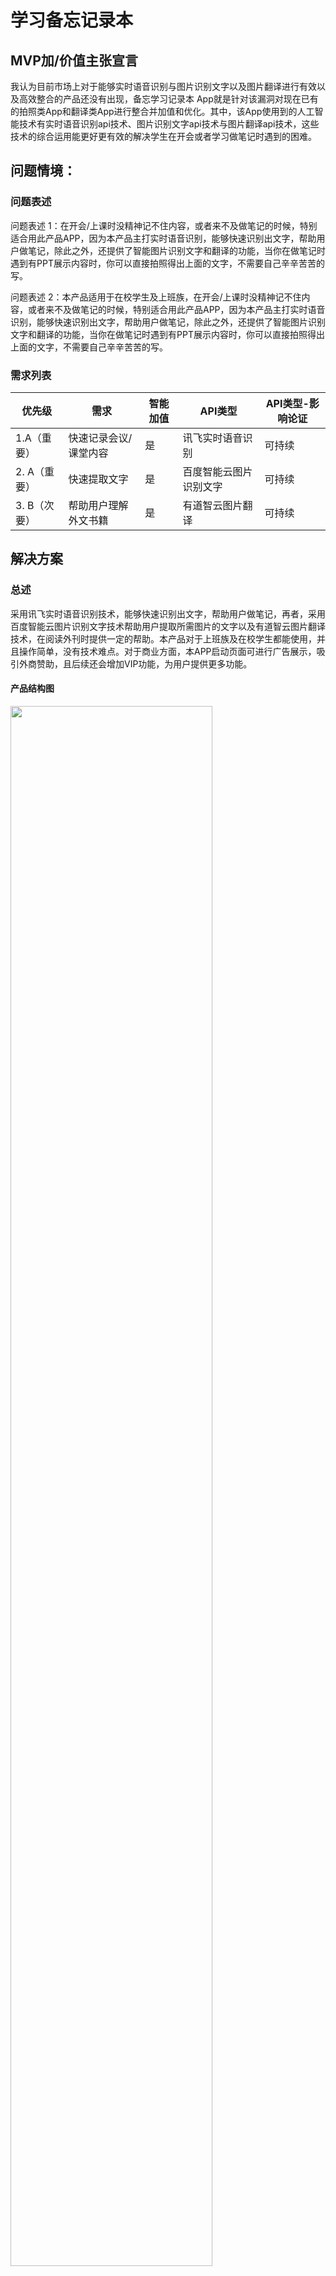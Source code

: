 # 学习备忘记录本

## MVP加/价值主张宣言

我认为目前市场上对于能够实时语音识别与图片识别文字以及图片翻译进行有效以及高效整合的产品还没有出现，备忘学习记录本 App就是针对该漏洞对现在已有的拍照类App和翻译类App进行整合并加值和优化。其中，该App使用到的人工智能技术有实时语音识别api技术、图片识别文字api技术与图片翻译api技术，这些技术的综合运用能更好更有效的解决学生在开会或者学习做笔记时遇到的困难。

## 问题情境：

### 问题表述
问题表述 1：在开会/上课时没精神记不住内容，或者来不及做笔记的时候，特别适合用此产品APP，因为本产品主打实时语音识别，能够快速识别出文字，帮助用户做笔记，除此之外，还提供了智能图片识别文字和翻译的功能，当你在做笔记时遇到有PPT展示内容时，你可以直接拍照得出上面的文字，不需要自己辛辛苦苦的写。

问题表述 2：本产品适用于在校学生及上班族，在开会/上课时没精神记不住内容，或者来不及做笔记的时候，特别适合用此产品APP，因为本产品主打实时语音识别，能够快速识别出文字，帮助用户做笔记，除此之外，还提供了智能图片识别文字和翻译的功能，当你在做笔记时遇到有PPT展示内容时，你可以直接拍照得出上面的文字，不需要自己辛辛苦苦的写。

### 需求列表

<table>
<thead>
<tr>
<th>优先级</th>
<th>需求</th>
<th>智能加值</th>
<th>API类型</th>
<th>API类型-影响论证</th>

</tr>
</thead>
<tbody>
<tr>
<td>1.A（重要）</td>
<td>快速记录会议/课堂内容</td>
<td> 是</td>
<td>讯飞实时语音识别</td>
<td> 可持续</td>

</tr>
<tr>
<td>2. A（重要）</td>
<td>快速提取文字</td>
<td> 是</td>
<td>百度智能云图片识别文字</td>
<td> 可持续</td>

</tr>
<tr>
<td>3. B（次要）</td>
<td>帮助用户理解外文书籍</td>
<td>是 </td>
<td>有道智云图片翻译</td>
<td> 可持续</td>

</tr>
</tbody>
</table>

## 解决方案

### 总述

采用讯飞实时语音识别技术，能够快速识别出文字，帮助用户做笔记，再者，采用百度智能云图片识别文字技术帮助用户提取所需图片的文字以及有道智云图片翻译技术，在阅读外刊时提供一定的帮助。本产品对于上班族及在校学生都能使用，并且操作简单，没有技术难点。对于商业方面，本APP启动页面可进行广告展示，吸引外商赞助，且后续还会增加VIP功能，为用户提供更多功能。

#### 产品结构图

<img src="images/naotu.png" width="80%;" >

* 若图片因为没有翻墙而显示不出来，可点击[此处](https://gitee.com/crayon-heimi/API_Final/blob/master/images/naotu.png)查看

#### 交互界面流程图

<img src="images/yonghucz.png" width="80%;" >

* 若图片因为没有翻墙而显示不出来，可点击[此处](https://gitee.com/crayon-heimi/API_Final/blob/master/images/yonghucz.png)查看


#### 数据流程图DFD

<img src="images/dvd.png" width="80%;" >

* 若图片因为没有翻墙而显示不出来，可点击[此处](https://gitee.com/crayon-heimi/API_Final/blob/master/images/dvd.png)查看

#### 用户操作流程：

用户打开本APP，首先会看到赞助商的广告，这里可以选择“跳过”，登录成功后就可以进入本产品主页。本产品主要由两个主页面，一个是“笔记”页（以下直接简称“主页”），一个是“相机”页，另外还有一个隐藏页面“我的”，点击“笔记”主页左上角即可查看。用户记笔记的流程：可以直接点击“+”创建一个新的笔记，按住底部中间“话筒”按钮，即可进行实时语音识别成文字，如果需要上传照片，则可以点击“图片”按钮，可以选择图库上传，也可以现场拍照，这里以现场拍照为例，我们可以选择直接使用所拍照片，也可以切换成“识别文字”页面，在这里，你可以将所拍照片的文字提取出来，你可以选择将它保存在某个笔记里，也可以收藏。除此之外，还可以切换成“拍照翻译”页面，这里你可以选择要翻译的语言，同样，翻译出来的文字也可以选择保存或者收藏。如果你对以上所拍的内容不满意，还可以选择重拍。编辑好笔记内容，你可以点击笔记上方更改笔记名称以及笔记的分类，这样，就不用担心自己的笔记散乱无章啦！退出笔记页面，你就可以在主页看到你刚才所编辑的笔记了，如果你不想保存这个笔记了，也可以点击主页右上角的按钮选择删除。

#### 人工智能概率性


<table>
<thead>
<tr>
<th align="center">实时语音识别技术优势/用户痛点    </th>
<th align="center">自然语言翻译技术优势/用户痛点</th>
</tr>
</thead>
<tbody>
<tr>
<td align="center">1. 个性化输入：对于识别过的专业词汇引擎可将其识别出来，专业用语识别准确率高，方便用户提取准确信息 </td>
<td align="center">1. 语种丰富：提供27种语言高质量翻译服务，覆盖中、英、日、韩、俄、葡等热门语种,保证用户的学习能够正常进行</td>
</tr>
<tr>
<td align="center">2. 技术优：对于音频流能够实现毫秒级识别，快速将语音转化为文字，能够使用户实时得到内容      </td>
<td align="center">2. 技术优：支持神经网络翻译，根据用户翻译习惯不断优化翻译结果——提高翻译的准确性</td>
</tr>
<tr>
<td align="center">3. 智能预测：能够智能预测语境，提供智能断句和标点符号的预测，更加人性化地帮助用户做笔记     </td>
<td align="center">3. 功能丰富：可对图片进行翻译，支持多国语言——保证用户在拍照后能够进行内容翻译</td>
</tr>
</tbody>
</table>
<hr>




#### [原型文档交互展示](https://modao.cc/app/659cfadccfd02aa1f0991a4db6df7ce986abdc9a?simulator_type=device&sticky)


------

### 本产品Api技术文档

- [科大讯飞实时语音识别api输入及输出](https://www.jianshu.com/p/2adec6027ea9)  **操作步骤**都在文档里，点击可查看详情



- [百度智能云图片识别文字api技术文档](https://www.jianshu.com/p/aecb8ad0904f)  **操作步骤**都在文档里，点击可查看详情

- [有道智云图片翻译api技术文档](https://www.jianshu.com/p/ea7dd9d0562e)  **操作步骤**都在文档里，点击可查看详情

------



###  各Api技术文档

#### [科大讯飞](https://www.xfyun.cn/)

* [实时语音识别介绍](https://www.xfyun.cn/services/rtasr)

- [科大讯飞实时语音识别api]( https://www.xfyun.cn/doc/asr/rtasr/API.html)

* [实时语音识别定价](https://www.xfyun.cn/services/rtasr)

<img src="images/xfdj.png" width="80%;" >

* 若图片因为没有翻墙而显示不出来，可点击[此处](https://gitee.com/crayon-heimi/API_Final/blob/master/images/xfdj.png)查看


#### [百度智能云](https://cloud.baidu.com/)

* [图片识别文字介绍](https://cloud.baidu.com/product/ocr/general)

- [百度智能云图片识别文字api]( https://cloud.baidu.com/doc/OCR/s/zk3h7xz52)

* [图片识别文字定价](https://cloud.baidu.com/doc/OCR/s/9k3h7xuv6)

<img src="images/badj.png" width="80%;" >

* 若图片因为没有翻墙而显示不出来，可点击[此处](https://gitee.com/crayon-heimi/API_Final/blob/master/images/badj.png)查看



#### [有道智云](http://ai.youdao.com/gw.s)

* [图片翻译介绍](http://ai.youdao.com/product-fanyi-picture.s)

- [有道智云图片翻译api](http://ai.youdao.com/DOCSIRMA/html/%E8%87%AA%E7%84%B6%E8%AF%AD%E8%A8%80%E7%BF%BB%E8%AF%91/API%E6%96%87%E6%A1%A3/%E5%9B%BE%E7%89%87%E7%BF%BB%E8%AF%91%E6%9C%8D%E5%8A%A1/%E5%9B%BE%E7%89%87%E7%BF%BB%E8%AF%91%E6%9C%8D%E5%8A%A1-API%E6%96%87%E6%A1%A3.html)

* [图片翻译定价](http://ai.youdao.com/product-fanyi-picture.s)

<img src="images/yddj.png" width="80%;" >

* 若图片因为没有翻墙而显示不出来，可点击[此处](https://gitee.com/crayon-heimi/API_Final/blob/master/images/yddj.png)查看



------

## 心得总结及感谢

api说难不难，说简单也不简单，把握好技术文档的书写，其实你已经成功了一半。

感谢讯飞平台，百度智能云和有道智云提供技术文档供大家参考，本次api技术文档的书写就是参考其技术文档而来。


* [PPT链接](https://aippt.wps.cn/view/210758[WPS智能PPT]产品市场工作周报.pptx)

